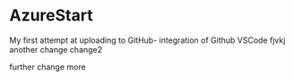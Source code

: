 # AzureStart
My first attempt at uploading to GitHub- integration of Github VSCode
fjvkj
another change
change2

further change
more